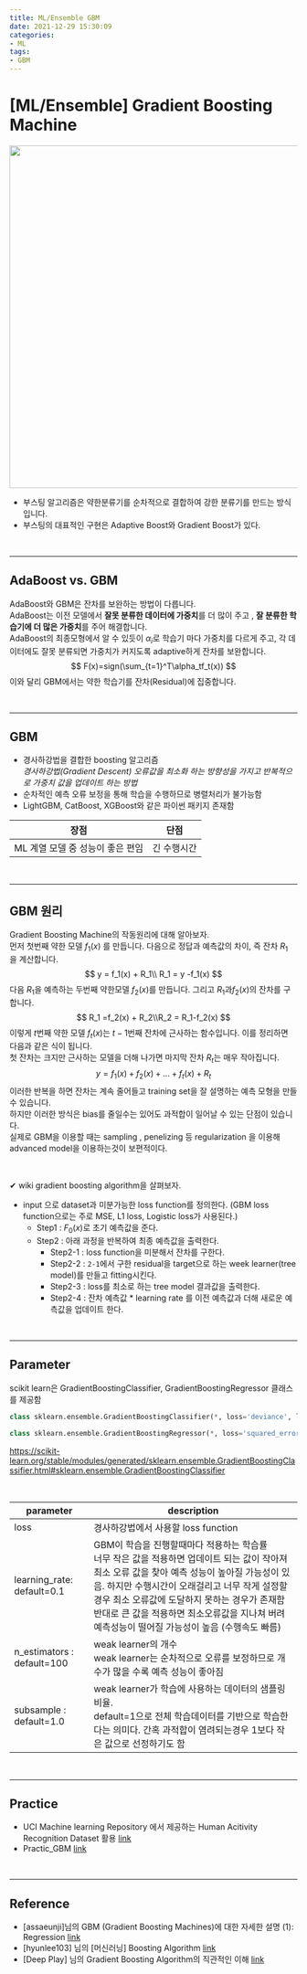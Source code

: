 ```yaml
---
title: ML/Ensemble GBM
date: 2021-12-29 15:30:09
categories:
- ML
tags:
- GBM
---
```


# [ML/Ensemble] Gradient Boosting Machine

<img src = "https://drive.google.com/uc?export=download&id=1b9ENW4zjogz7Hlkl06d-t2XGdn0Knj6f" width="600px">



- 부스팅 알고리즘은  약한분류기를 순차적으로 결합하여 강한 분류기를 만드는 방식입니다.
- 부스팅의 대표적인 구현은 Adaptive Boost와  Gradient Boost가 있다.

<br>

-----------

## AdaBoost vs. GBM

AdaBoost와 GBM은 잔차를 보완하는 방법이 다릅니다. <br>AdaBoost는 이전 모델에서 **잘못 분류한 데이터에 가중치**를 더 많이 주고 , **잘 분류한 학습기에 더  많은 가중치**를 주어 해결합니다. <br>AdaBoost의 최종모형에서 알 수 있듯이 $\alpha_i$로 학습기 마다 가중치를 다르게 주고, 각 데이터에도 잘못 분류되면 가중치가 커지도록 adaptive하게 잔차를 보완합니다.
$$
F(x)=sign(\sum_{t=1}^T\alpha_tf_t(x))
$$
이와 달리 GBM에서는 약한 학습기를 잔차(Residual)에 집중합니다.

<br>

------------------

## GBM

- 경사하강법을 결합한 boosting 알고리즘 <br>*경사하강법(Gradient Descent) 오류값을 최소화 하는 방향성을 가지고 반복적으로 가중치 값을 업데이트 하는 방법*
- 순차적인 예측 오류 보정을 통해 학습을 수행하므로 병렬처리가 불가능함
- LightGBM, CatBoost, XGBoost와 같은 파이썬 패키지 존재함

| 장점                             | 단점        |
| -------------------------------- | ----------- |
| ML 계열 모델 중 성능이 좋은 편임 | 긴 수행시간 |

<br>

----------------

## GBM 원리

Gradient Boosting Machine의 작동원리에 대해 알아보자.<br>먼저 첫번째 약한 모델 $f_1(x)$ 를 만듭니다. 다음으로 정답과 예측값의 차이, 즉 잔차 $R_1$ 을 계산합니다.
$$
y = f_1(x) + R_1\\
R_1 = y -f_1(x)
$$
다음 $R_1$을 예측하는 두번째 약한모델 $f_2(x)$를 만듭니다.  그리고 $R_1$과$f_2(x)$의 잔차를 구합니다.
$$
R_1 =f_2(x) + R_2\\R_2 = R_1-f_2(x)
$$
이렇게 $t$번째 약한 모델 $f_t(x)$는 $t-1$번째 잔차에 근사하는 함수입니다. 이를 정리하면 다음과 같은 식이 됩니다.  <br>첫 잔차는 크지만 근사하는 모델을 더해 나가면 마지막 잔차 $R_t$는 매우 작아집니다.  
$$
y= f_1(x) + f_2(x) + ... +f_t(x)+R_t
$$
이러한 반복을 하면 잔차는 계속 줄어들고 training set을 잘 설명하는 예측 모형을 만들 수 있습니다. <br>하지만 이러한 방식은 bias를 줄일수는 있어도 과적합이 일어날 수 있는 단점이 있습니다. <br>실제로 GBM을 이용할 때는 sampling , penelizing 등 regularization 을 이용해 advanced model을 이용하는것이 보편적이다. 

<Br>

✔ wiki gradient boosting algorithm을 살펴보자.

- input 으로 dataset과 미분가능한 loss function를 정의한다. (GBM loss function으로는 주로 MSE, L1 loss, Logistic loss가 사용된다.) 
  - Step1 : $F_0(x)$로 초기 예측값을 준다.
  - Step2 : 아래 과정을 반복하여 최종 예측값을 출력한다.
    - Step2-1 : loss function을 미분해서 잔차를 구한다. 
    - Step2-2 : `2-1`에서 구한  residual을 target으로 하는 week learner(tree model)를 만들고 fitting시킨다.
    - Step2-3 : loss를 최소로 하는 tree model 결과값을 출력한다.
    - Step2-4 : 잔차 예측값 * learning rate 를 이전 예측값과 더해 새로운 예측값을 업데이트 한다.

<br>

--------

##  Parameter

scikit learn은 GradientBoostingClassifier, GradientBoostingRegressor 클래스를 제공함

```python
class sklearn.ensemble.GradientBoostingClassifier(*, loss='deviance', learning_rate=0.1, n_estimators=100, subsample=1.0, criterion='friedman_mse', min_samples_split=2, min_samples_leaf=1, min_weight_fraction_leaf=0.0, max_depth=3, min_impurity_decrease=0.0, init=None, random_state=None, max_features=None, verbose=0, max_leaf_nodes=None, warm_start=False, validation_fraction=0.1, n_iter_no_change=None, tol=0.0001, ccp_alpha=0.0)

class sklearn.ensemble.GradientBoostingRegressor(*, loss='squared_error', learning_rate=0.1, n_estimators=100, subsample=1.0, criterion='friedman_mse', min_samples_split=2, min_samples_leaf=1, min_weight_fraction_leaf=0.0, max_depth=3, min_impurity_decrease=0.0, init=None, random_state=None, max_features=None, alpha=0.9, verbose=0, max_leaf_nodes=None, warm_start=False, validation_fraction=0.1, n_iter_no_change=None, tol=0.0001, ccp_alpha=0.0)
```

https://scikit-learn.org/stable/modules/generated/sklearn.ensemble.GradientBoostingClassifier.html#sklearn.ensemble.GradientBoostingClassifier

<br>

| parameter                   | description                                                  |
| --------------------------- | ------------------------------------------------------------ |
| loss                        | 경사하강법에서 사용할 loss function                          |
| learning_rate:  default=0.1 | GBM이 학습을 진행할때마다 적용하는 학습률<Br>너무 작은 값을 적용하면 업데이트 되는 값이 작아져 최소 오류 값을 찾아 예측 성능이 높아질 가능성이 있음. 하지만 수행시간이 오래걸리고  너무 작게 설정할경우 최소 오류값에 도달하지 못하는 경우가 존재함 <br>반대로 큰 값을 적용하면 최소오류값을 지나쳐 버려 예측성능이 떨어질 가능성이 높음 (수행속도 빠름) |
| n_estimators : default=100  | weak learner의 개수<br>weak learner는 순차적으로 오류를 보정하므로 개수가 많을 수록 예측 성능이 좋아짐 |
| subsample : default=1.0     | weak learner가 학습에 사용하는 데이터의 샘플링 비율. <br>default=1으로 전체 학습데이터를 기반으로 학습한다는 의미다. 간혹 과적합이 염려되는경우 1보다 작은 값으로 선정하기도 함 |

<br>

--------------------

## Practice

- UCI Machine learning Repository 에서 제공하는 Human Acitivity Recognition Dataset 활용 [link](https://github.com/ominiv/Practice_ML/blob/master/UCI_Human_activity_dataset.ipynb)
- Practic_GBM [link](https://github.com/ominiv/Practice_ML/blob/master/Practice/Practice%20GBM.ipynb)

<br>

-----

## Reference

- [assaeunji]님의 GBM (Gradient Boosting Machines)에 대한 자세한 설명 (1): Regression  [link](https://assaeunji.github.io/machine%20learning/2020-09-05-gbm/)
- [hyunlee103] 님의 [머신러닝] Boosting Algorithm  [link](https://hyunlee103.tistory.com/25)
- [Deep Play] 님의 Gradient Boosting Algorithm의 직관적인 이해 [link](https://3months.tistory.com/368)

